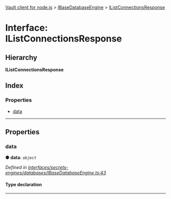 [Vault client for node.js](../README.md) > [IBaseDatabaseEngine](../modules/ibasedatabaseengine.md) > [IListConnectionsResponse](../interfaces/ibasedatabaseengine.ilistconnectionsresponse.md)

# Interface: IListConnectionsResponse

## Hierarchy

**IListConnectionsResponse**

## Index

### Properties

* [data](ibasedatabaseengine.ilistconnectionsresponse.md#data)

---

## Properties

<a id="data"></a>

###  data

**● data**: *`object`*

*Defined in [interfaces/secrets-engines/databases/IBaseDatabaseEngine.ts:43](https://github.com/theogravity/vault-client/blob/e1877fc/src/interfaces/secrets-engines/databases/IBaseDatabaseEngine.ts#L43)*

#### Type declaration

___

